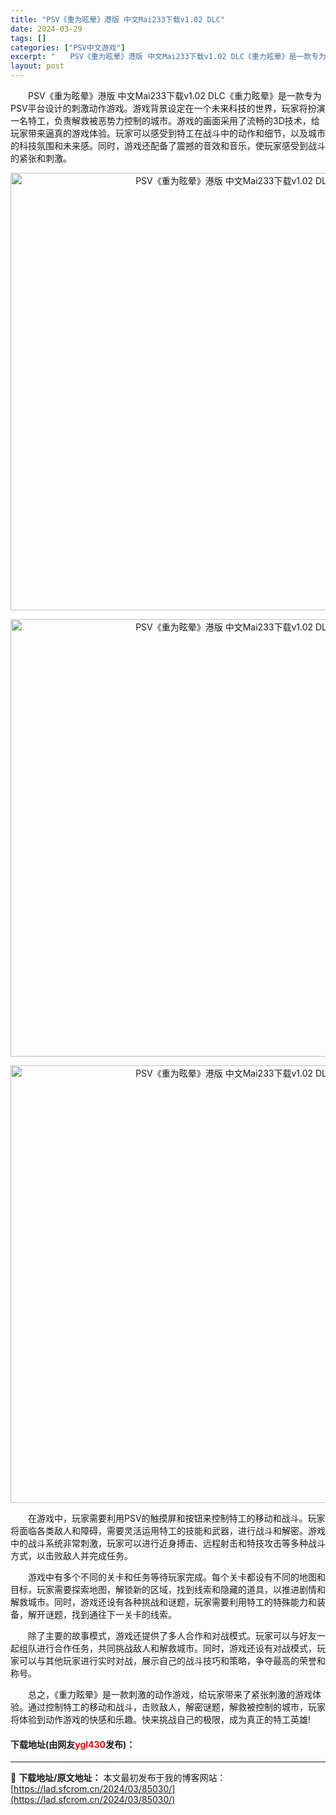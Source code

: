 ```yaml
---
title: "PSV《重为眩晕》港版 中文Mai233下载v1.02 DLC"
date: 2024-03-29
tags: []
categories: ["PSV中文游戏"]
excerpt: "　　PSV《重为眩晕》港版 中文Mai233下载v1.02 DLC《重力眩晕》是一款专为PSV平台设计的刺激动作游戏。游戏背景设定在一个未来科技的世界，玩家将扮演一名特工，负责解救被恶势力控制的城市。游戏的画面采用了流畅的3D技术，给玩家带来逼真的游戏体验。玩家可以感受到特工在战斗中的动作和细节，以&hellip;"
layout: post
---
```


 <p>　　PSV《重为眩晕》港版 中文Mai233下载v1.02 DLC《重力眩晕》是一款专为PSV平台设计的刺激动作游戏。游戏背景设定在一个未来科技的世界，玩家将扮演一名特工，负责解救被恶势力控制的城市。游戏的画面采用了流畅的3D技术，给玩家带来逼真的游戏体验。玩家可以感受到特工在战斗中的动作和细节，以及城市的科技氛围和未来感。同时，游戏还配备了震撼的音效和音乐，使玩家感受到战斗的紧张和刺激。</p> <p align="center"><img align="" border="0" src="https://lad.sfcrom.cn/wp-content/uploads/2024/03/20240329_660673c126d45.webp" width="700" alt="PSV《重为眩晕》港版 中文Mai233下载v1.02 DLC" /></p> <p align="center"><img align="" border="0" src="https://lad.sfcrom.cn/wp-content/uploads/2024/03/20240329_660673c18d0b9.webp" width="700" alt="PSV《重为眩晕》港版 中文Mai233下载v1.02 DLC" /></p> <p align="center"><img align="" border="0" src="https://lad.sfcrom.cn/wp-content/uploads/2024/03/20240329_660673c212988.webp" width="700" alt="PSV《重为眩晕》港版 中文Mai233下载v1.02 DLC" /></p> <p>　　在游戏中，玩家需要利用PSV的触摸屏和按钮来控制特工的移动和战斗。玩家将面临各类敌人和障碍，需要灵活运用特工的技能和武器，进行战斗和解密。游戏中的战斗系统非常刺激，玩家可以进行近身搏击、远程射击和特技攻击等多种战斗方式，以击败敌人并完成任务。</p> <p>　　游戏中有多个不同的关卡和任务等待玩家完成。每个关卡都设有不同的地图和目标，玩家需要探索地图，解锁新的区域，找到线索和隐藏的道具，以推进剧情和解救城市。同时，游戏还设有各种挑战和谜题，玩家需要利用特工的特殊能力和装备，解开谜题，找到通往下一关卡的线索。</p> <p>　　除了主要的故事模式，游戏还提供了多人合作和对战模式。玩家可以与好友一起组队进行合作任务，共同挑战敌人和解救城市。同时，游戏还设有对战模式，玩家可以与其他玩家进行实时对战，展示自己的战斗技巧和策略，争夺最高的荣誉和称号。</p> <p>　　总之，《重力眩晕》是一款刺激的动作游戏，给玩家带来了紧张刺激的游戏体验。通过控制特工的移动和战斗，击败敌人，解密谜题，解救被控制的城市，玩家将体验到动作游戏的快感和乐趣。快来挑战自己的极限，成为真正的特工英雄!</p> <p><h4>下载地址(由网友<font color="red">ygl430</font>发布)：</h4></p> 

---
📖 **下载地址/原文地址：** 本文最初发布于我的博客网站：[https://lad.sfcrom.cn/2024/03/85030/](https://lad.sfcrom.cn/2024/03/85030/)
